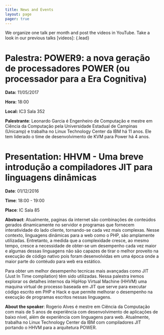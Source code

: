 ```yaml
---
title: News and Events
layout: page
pager: true
---
```


We organize one talk per month and post the videos in YouTube. Take a look in our  previous talks [videos]:
{.lead}

# Palestra: POWER9: a nova geração de processadores POWER (ou processador para a Era Cognitiva)

**Data:** 11/05/2017

**Hora:** 18:00

**Local:** IC3 Sala 352

**Palestrante**: Leonardo Garcia é Engenheiro de Computação e mestre em
Ciência da Computação pela Universidade Estadual de Campinas (Unicamp) e
trabalha no Linux Technology Center da IBM há 11 anos. Ele tem liderado
o time de desenvolvimento de KVM para Power há 4 anos.


# Presentation: HHVM  - Uma breve introdução a compiladores JIT para linguagens dinâmicas

**Date**: 01/12/2016

**Time**: 18:00 - 19:00

**Place**: IC Sala 85

**Abstract**: Atualmente, paginas da internet são combinações de conteúdos gerados dinamicamente no servidor e programas que fornecem interatividade do lado cliente, tornando-se cada vez mais complexas. Nesse contexto, linguagens dinâmicas para a web como o PHP, são amplamente utilizadas. Entretanto, a medida que a complexidade cresce, ao mesmo tempo, cresce a necessidade de obter-se um desempenho cada vez maior e algumas dessas linguagens não são capazes de tirar o melhor proveito na execução de código nativo pois foram desenvolvidas em uma época onde a maior parte do contéudo para web era estático.

Para obter um melhor desempenho tecnicas mais avançadas como JIT (Just In Time compilation) têm sido utilizadas. Nessa palestra iremos explorar os detalhes internos da HipHop Virtual Machine (HHVM) uma maquina virtual de processo baseada em JIT que serve para executar código escrito em PHP e Hack e que permite melhorar o desempenho na execução de programas escritos nessas linguagens.

**About the speaker**: Rogerio Alves é mestre em Ciência da Computação com mais de 5 anos de experiência com desenvolvimento de aplicações de baixo nível, além de experiência com linguagens para web. Atualmente, trabalha no Linux Technology Center da IBM com compiladores JIT portando o HHVM para a arquitetura POWER.
